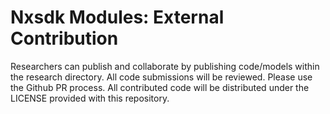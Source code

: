 Nxsdk Modules: External Contribution
====================================

Researchers can publish and collaborate by publishing code/models within the research directory. All code submissions will be reviewed. Please use the Github PR process. All contributed code will be distributed under the LICENSE provided with this repository.

